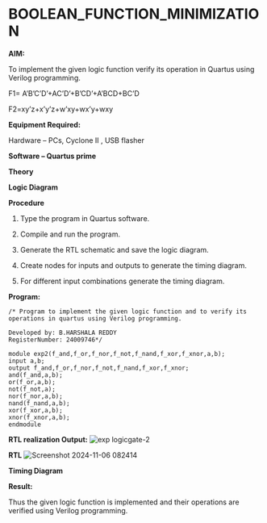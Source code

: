 # BOOLEAN_FUNCTION_MINIMIZATION

**AIM:**

To implement the given logic function verify its operation in Quartus using Verilog programming.

F1= A’B’C’D’+AC’D’+B’CD’+A’BCD+BC’D 

F2=xy’z+x’y’z+w’xy+wx’y+wxy

**Equipment Required:**

Hardware – PCs, Cyclone II , USB flasher

**Software – Quartus prime**

**Theory**

**Logic Diagram**

**Procedure**

1.	Type the program in Quartus software.

2.	Compile and run the program.

3.	Generate the RTL schematic and save the logic diagram.

4.	Create nodes for inputs and outputs to generate the timing diagram.

5.	For different input combinations generate the timing diagram.


**Program:**
```
/* Program to implement the given logic function and to verify its operations in quartus using Verilog programming. 

Developed by: B.HARSHALA REDDY
RegisterNumber: 24009746*/
```
```
module exp2(f_and,f_or,f_nor,f_not,f_nand,f_xor,f_xnor,a,b);
input a,b;
output f_and,f_or,f_nor,f_not,f_nand,f_xor,f_xnor;
and(f_and,a,b);
or(f_or,a,b);
not(f_not,a);
nor(f_nor,a,b);
nand(f_nand,a,b);
xor(f_xor,a,b);
xnor(f_xnor,a,b);
endmodule
```
**RTL realization Output:**
![exp logicgate-2](https://github.com/user-attachments/assets/27fcbb51-886e-43c8-9ceb-2525de4755db)

**RTL**
![Screenshot 2024-11-06 082414](https://github.com/user-attachments/assets/4dba1484-35f5-40bb-a629-206070099442)

**Timing Diagram**

**Result:**

Thus the given logic function is implemented and their operations are verified using Verilog programming.

